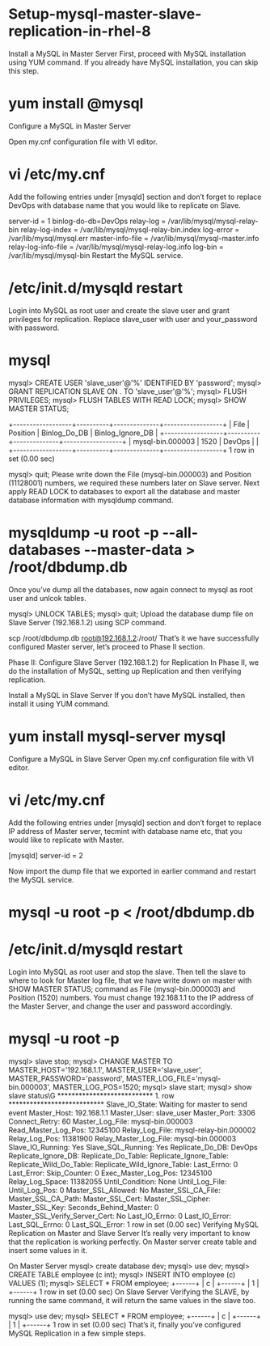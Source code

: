 # Setup-mysql-master-slave-replication-in-rhel-8
Install a MySQL in Master Server
First, proceed with MySQL installation using YUM command. If you already have MySQL installation, you can skip this step.

# yum install @mysql

Configure a MySQL in Master Server

Open my.cnf configuration file with VI editor.

# vi /etc/my.cnf
Add the following entries under [mysqld] section and don’t forget to replace DevOps with database name that you would like to replicate on Slave.

server-id = 1
binlog-do-db=DevOps
relay-log = /var/lib/mysql/mysql-relay-bin
relay-log-index = /var/lib/mysql/mysql-relay-bin.index
log-error = /var/lib/mysql/mysql.err
master-info-file = /var/lib/mysql/mysql-master.info
relay-log-info-file = /var/lib/mysql/mysql-relay-log.info
log-bin = /var/lib/mysql/mysql-bin
Restart the MySQL service.

# /etc/init.d/mysqld restart
Login into MySQL as root user and create the slave user and grant privileges for replication. Replace slave_user with user and your_password with password.

# mysql
mysql> CREATE USER 'slave_user'@'%' IDENTIFIED BY 'password'; 
mysql> GRANT REPLICATION SLAVE ON *.* TO 'slave_user'@'%';
mysql> FLUSH PRIVILEGES;
mysql> FLUSH TABLES WITH READ LOCK;
mysql> SHOW MASTER STATUS;

+------------------+----------+--------------+------------------+
| File             | Position | Binlog_Do_DB | Binlog_Ignore_DB |
+------------------+----------+--------------+------------------+
| mysql-bin.000003 | 1520     | DevOps    	 |                  |
+------------------+----------+--------------+------------------+
1 row in set (0.00 sec)

mysql> quit;
Please write down the File (mysql-bin.000003) and Position (11128001) numbers, we required these numbers later on Slave server. Next apply READ LOCK to databases to export all the database and master database information with mysqldump command.

#  mysqldump -u root -p --all-databases --master-data > /root/dbdump.db
Once you’ve dump all the databases, now again connect to mysql as root user and unlcok tables.

mysql> UNLOCK TABLES;
mysql> quit;
Upload the database dump file on Slave Server (192.168.1.2) using SCP command.

scp /root/dbdump.db root@192.168.1.2:/root/
That’s it we have successfully configured Master server, let’s proceed to Phase II section.

Phase II: Configure Slave Server (192.168.1.2) for Replication
In Phase II, we do the installation of MySQL, setting up Replication and then verifying replication.

Install a MySQL in Slave Server
If you don’t have MySQL installed, then install it using YUM command.

# yum install mysql-server mysql
Configure a MySQL in Slave Server
Open my.cnf configuration file with VI editor.

# vi /etc/my.cnf
Add the following entries under [mysqld] section and don’t forget to replace IP address of Master server, tecmint with database name etc, that you would like to replicate with Master.

[mysqld]
server-id = 2

Now import the dump file that we exported in earlier command and restart the MySQL service.

# mysql -u root -p < /root/dbdump.db
# /etc/init.d/mysqld restart
Login into MySQL as root user and stop the slave. Then tell the slave to where to look for Master log file, that we have write down on master with SHOW MASTER STATUS; command as File (mysql-bin.000003) and Position (1520) numbers. You must change 192.168.1.1 to the IP address of the Master Server, and change the user and password accordingly.

# mysql -u root -p
mysql> slave stop;
mysql> CHANGE MASTER TO MASTER_HOST='192.168.1.1', MASTER_USER='slave_user', MASTER_PASSWORD='password', MASTER_LOG_FILE='mysql-bin.000003', MASTER_LOG_POS=1520;
mysql> slave start;
mysql> show slave status\G
*************************** 1. row ***************************
               Slave_IO_State: Waiting for master to send event
                  Master_Host: 192.168.1.1
                  Master_User: slave_user
                  Master_Port: 3306
                Connect_Retry: 60
              Master_Log_File: mysql-bin.000003
          Read_Master_Log_Pos: 12345100
               Relay_Log_File: mysql-relay-bin.000002
                Relay_Log_Pos: 11381900
        Relay_Master_Log_File: mysql-bin.000003
             Slave_IO_Running: Yes
            Slave_SQL_Running: Yes
              Replicate_Do_DB: DevOps
          Replicate_Ignore_DB:
           Replicate_Do_Table:
       Replicate_Ignore_Table:
      Replicate_Wild_Do_Table:
  Replicate_Wild_Ignore_Table:
                   Last_Errno: 0
                   Last_Error:
                 Skip_Counter: 0
          Exec_Master_Log_Pos: 12345100
              Relay_Log_Space: 11382055
              Until_Condition: None
               Until_Log_File:
                Until_Log_Pos: 0
           Master_SSL_Allowed: No
           Master_SSL_CA_File:
           Master_SSL_CA_Path:
              Master_SSL_Cert:
            Master_SSL_Cipher:
               Master_SSL_Key:
        Seconds_Behind_Master: 0
Master_SSL_Verify_Server_Cert: No
                Last_IO_Errno: 0
                Last_IO_Error:
               Last_SQL_Errno: 0
               Last_SQL_Error:
1 row in set (0.00 sec)
Verifying MySQL Replication on Master and Slave Server
It’s really very important to know that the replication is working perfectly. On Master server create table and insert some values in it.

On Master Server
mysql> create database dev;
mysql> use dev;
mysql> CREATE TABLE employee (c int);
mysql> INSERT INTO employee (c) VALUES (1);
mysql> SELECT * FROM employee;
+------+
|  c  |
+------+
|  1  |
+------+
1 row in set (0.00 sec)
On Slave Server
Verifying the SLAVE, by running the same command, it will return the same values in the slave too.

mysql> use dev;
mysql> SELECT * FROM employee;
+------+
|  c  |
+------+
|  1  |
+------+
1 row in set (0.00 sec)
That’s it, finally you’ve configured MySQL Replication in a few simple steps.
